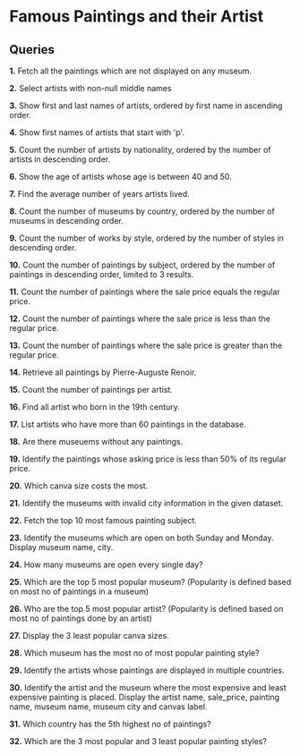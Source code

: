 # Famous Paintings and their Artist
## Queries


**1.** Fetch all the paintings which are not displayed on any museum.

**2.** Select artists with non-null middle names

**3.** Show first and last names of artists, ordered by first name in ascending order.

**4.** Show first names of artists that start with 'p'.

**5.** Count the number of artists by nationality, ordered by the number of artists in descending order.

**6.** Show the age of artists whose age is between 40 and 50.

**7.** Find the average number of years artists lived.

**8.** Count the number of museums by country, ordered by the number of museums in descending order.   

**9.** Count the number of works by style, ordered by the number of styles in descending order. 

**10.** Count the number of paintings by subject, ordered by the number of paintings in descending order, limited to 3 results.

**11.** Count the number of paintings where the sale price equals the regular price.

**12.** Count the number of paintings where the sale price is less than the regular price.

**13.** Count the number of paintings where the sale price is greater than the regular price.

**14.** Retrieve all paintings by Pierre-Auguste Renoir.

**15.** Count the number of paintings per artist.

**16.** Find all artist who born in the 19th century.

**17.** List artists who have more than 60 paintings in the database.

**18.** Are there museuems without any paintings.

**19.** Identify the paintings whose asking price is less than 50% of its regular price.

**20.** Which canva size costs the most.

**21.** Identify the museums with invalid city information in the given dataset.

**22.** Fetch the top 10 most famous painting subject.

**23.** Identify the museums which are open on both Sunday and Monday. Display museum name, city.

**24.** How many museums are open every single day?

**25.** Which are the top 5 most popular museum? (Popularity is defined based on most no of paintings in a museum)

**26.** Who are the top 5 most popular artist? (Popularity is defined based on most no of paintings done by an artist)

**27.** Display the 3 least popular canva sizes.

**28.** Which museum has the most no of most popular painting style?

**29.** Identify the artists whose paintings are displayed in multiple countries.

**30.** Identify the artist and the museum where the most expensive and least expensive painting is placed. Display the artist name, sale_price, painting name, museum name, museum city and canvas label.

**31.** Which country has the 5th highest no of paintings?

**32.** Which are the 3 most popular and 3 least popular painting styles?



